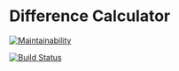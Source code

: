 # Difference Calculator

[![Maintainability](https://api.codeclimate.com/v1/badges/801468a8ac986fe32787/maintainability)](https://codeclimate.com/github/AdrewBraz/project-lvl2-s451/maintainability)

[![Build Status](https://travis-ci.org/AdrewBraz/project-lvl2-s451.svg?branch=master)](https://travis-ci.org/AdrewBraz/project-lvl2-s451)